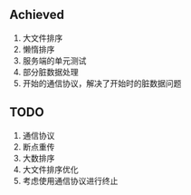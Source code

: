 ## Achieved

1. 大文件排序
2. 懒惰排序
3. 服务端的单元测试
4. 部分脏数据处理
5. 开始的通信协议，解决了开始时的脏数据问题

## TODO

1. 通信协议
2. 断点重传
3. 大数排序
4. 大文件排序优化
5. 考虑使用通信协议进行终止